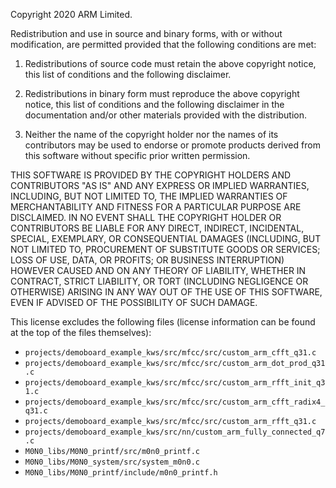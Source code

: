 Copyright 2020 ARM Limited.

Redistribution and use in source and binary forms, with or without modification, are permitted provided that the following conditions are met:

1. Redistributions of source code must retain the above copyright notice, this list of conditions and the following disclaimer.

2. Redistributions in binary form must reproduce the above copyright notice, this list of conditions and the following disclaimer in the documentation and/or other materials provided with the distribution.

3. Neither the name of the copyright holder nor the names of its contributors may be used to endorse or promote products derived from this software without specific prior written permission.

THIS SOFTWARE IS PROVIDED BY THE COPYRIGHT HOLDERS AND CONTRIBUTORS "AS IS" AND ANY EXPRESS OR IMPLIED WARRANTIES, INCLUDING, BUT NOT LIMITED TO, THE IMPLIED WARRANTIES OF MERCHANTABILITY AND FITNESS FOR A PARTICULAR PURPOSE ARE DISCLAIMED. IN NO EVENT SHALL THE COPYRIGHT HOLDER OR CONTRIBUTORS BE LIABLE FOR ANY DIRECT, INDIRECT, INCIDENTAL, SPECIAL, EXEMPLARY, OR CONSEQUENTIAL DAMAGES (INCLUDING, BUT NOT LIMITED TO, PROCUREMENT OF SUBSTITUTE GOODS OR SERVICES; LOSS OF USE, DATA, OR PROFITS; OR BUSINESS INTERRUPTION) HOWEVER CAUSED AND ON ANY THEORY OF LIABILITY, WHETHER IN CONTRACT, STRICT LIABILITY, OR TORT (INCLUDING NEGLIGENCE OR OTHERWISE) ARISING IN ANY WAY OUT OF THE USE OF THIS SOFTWARE, EVEN IF ADVISED OF THE POSSIBILITY OF SUCH DAMAGE.


This license excludes the following files (license information can be found at the top of the files themselves):

* `projects/demoboard_example_kws/src/mfcc/src/custom_arm_cfft_q31.c`
* `projects/demoboard_example_kws/src/mfcc/src/custom_arm_dot_prod_q31.c`
* `projects/demoboard_example_kws/src/mfcc/src/custom_arm_rfft_init_q31.c`
* `projects/demoboard_example_kws/src/mfcc/src/custom_arm_cfft_radix4_q31.c`
* `projects/demoboard_example_kws/src/mfcc/src/custom_arm_rfft_q31.c`
* `projects/demoboard_example_kws/src/nn/custom_arm_fully_connected_q7.c`
* `M0N0_libs/M0N0_printf/src/m0n0_printf.c`
* `M0N0_libs/M0N0_system/src/system_m0n0.c`
* `M0N0_libs/M0N0_printf/include/m0n0_printf.h`
